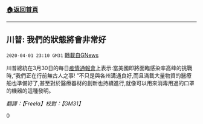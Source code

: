 ###  [:house:返回首頁](https://github.com/ourhimalayas/txt)
---

## 川普: 我們的狀態將會非常好
`2020-04-01 23:10 GM31` [轉載自GNews](https://gnews.org/zh-hant/159664/)

川普總統在3月30日的每日[疫情通報會](https://www.youtube.com/watch?v=reyR9Wv8vjk)上表示:當美國即將面臨感染率高峰的挑戰時,“我們正在行前無古人之事! ”不只是與各州溝通良好,而且滿載大量物資的醫療船也準備好了,甚至對於醫療器材的創新也持續進行,就像可以用來消毒用過的口罩的機器的這種發明。

*翻譯：【Freela】校對：【GM31】*

0
